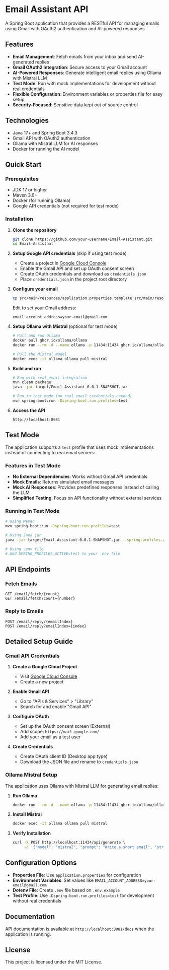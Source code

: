 # Email Assistant API

A Spring Boot application that provides a RESTful API for managing emails using Gmail with OAuth2 authentication and AI-powered responses.

## Features

- **Email Management**: Fetch emails from your inbox and send AI-generated replies
- **Gmail OAuth2 Integration**: Secure access to your Gmail account
- **AI-Powered Responses**: Generate intelligent email replies using Ollama with Mistral LLM
- **Test Mode**: Run with mock implementations for development without real credentials
- **Flexible Configuration**: Environment variables or properties file for easy setup
- **Security-Focused**: Sensitive data kept out of source control

## Technologies

- Java 17+ and Spring Boot 3.4.3
- Gmail API with OAuth2 authentication
- Ollama with Mistral LLM for AI responses
- Docker for running the AI model

## Quick Start

### Prerequisites

- JDK 17 or higher
- Maven 3.6+
- Docker (for running Ollama)
- Google API credentials (not required for test mode)

### Installation

1. **Clone the repository**
   ```bash
   git clone https://github.com/your-username/Email-Assistant.git
   cd Email-Assistant
   ```

2. **Setup Google API credentials** (skip if using test mode)
   - Create a project in [Google Cloud Console](https://console.cloud.google.com/)
   - Enable the Gmail API and set up OAuth consent screen
   - Create OAuth credentials and download as `credentials.json`
   - Place `credentials.json` in the project root directory

3. **Configure your email**
   ```bash
   cp src/main/resources/application.properties.template src/main/resources/application.properties
   ```
   Edit to set your Gmail address:
   ```properties
   email.account.address=your-email@gmail.com
   ```

4. **Setup Ollama with Mistral** (optional for test mode)
   ```bash
   # Pull and run Ollama
   docker pull ghcr.io/ollama/ollama
   docker run --rm -d --name ollama -p 11434:11434 ghcr.io/ollama/ollama
   
   # Pull the Mistral model
   docker exec -it ollama ollama pull mistral
   ```

5. **Build and run**
   ```bash
   # Run with real email integration
   mvn clean package
   java -jar target/Email-Assistant-0.0.1-SNAPSHOT.jar
   
   # Run in test mode (no real email credentials needed)
   mvn spring-boot:run -Dspring-boot.run.profiles=test
   ```
   
6. **Access the API**
   ```
   http://localhost:8081
   ```

## Test Mode

The application supports a `test` profile that uses mock implementations instead of connecting to real email servers:

### Features in Test Mode

- **No External Dependencies**: Works without Gmail API credentials
- **Mock Emails**: Returns simulated email messages
- **Mock AI Responses**: Provides predefined responses instead of calling the LLM
- **Simplified Testing**: Focus on API functionality without external services

### Running in Test Mode

```bash
# Using Maven
mvn spring-boot:run -Dspring-boot.run.profiles=test

# Using Java jar
java -jar target/Email-Assistant-0.0.1-SNAPSHOT.jar --spring.profiles.active=test

# Using .env file
# Add SPRING_PROFILES_ACTIVE=test to your .env file
```

## API Endpoints

### Fetch Emails
```
GET /email/fetch/{count}
GET /email/fetch?count={number}
```

### Reply to Emails
```
POST /email/reply/{emailIndex}
POST /email/reply?emailIndex={index}
```

## Detailed Setup Guide

### Gmail API Credentials

1. **Create a Google Cloud Project**
   - Visit [Google Cloud Console](https://console.cloud.google.com/)
   - Create a new project

2. **Enable Gmail API**
   - Go to "APIs & Services" > "Library"
   - Search for and enable "Gmail API"

3. **Configure OAuth**
   - Set up the OAuth consent screen (External)
   - Add scope: `https://mail.google.com/`
   - Add your email as a test user

4. **Create Credentials**
   - Create OAuth client ID (Desktop app type)
   - Download the JSON file and rename to `credentials.json`

### Ollama Mistral Setup

The application uses Ollama with Mistral LLM for generating email replies:

1. **Run Ollama**
   ```bash
   docker run --rm -d --name ollama -p 11434:11434 ghcr.io/ollama/ollama
   ```

2. **Install Mistral**
   ```bash
   docker exec -it ollama ollama pull mistral
   ```

3. **Verify Installation**
   ```bash
   curl -X POST http://localhost:11434/api/generate \
        -d '{"model": "mistral", "prompt": "Write a short email", "stream": false}'
   ```

## Configuration Options

- **Properties File**: Use `application.properties` for configuration
- **Environment Variables**: Set values like `EMAIL_ACCOUNT_ADDRESS=your-email@gmail.com`
- **Dotenv File**: Create `.env` file based on `.env.example`
- **Test Profile**: Use `-Dspring-boot.run.profiles=test` for development without real credentials

## Documentation

API documentation is available at `http://localhost:8081/docs` when the application is running.

## License

This project is licensed under the MIT License.
